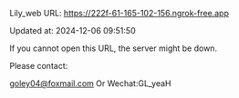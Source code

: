 Lily_web URL: https://222f-61-165-102-156.ngrok-free.app

Updated at: 2024-12-06 09:51:50

If you cannot open this URL, the server might be down.

Please contact: 

goley04@foxmail.com Or Wechat:GL_yeaH